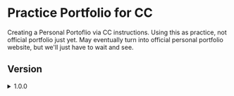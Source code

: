 # Practice Portfolio for CC
Creating a Personal Portoflio via CC instructions. Using this as practice, not official portfolio just yet. May eventually turn into official personal portfolio website, but we'll just have to wait and see.

## Version
<details>
    <summary>1.0.0</summary>

### Requirements   
- [ ] Build a website using HTML and CSS
- [ ] Add at least one interactive feature using JS
- [ ] Main page features past projects
- [ ] Create another page with contact information
</details>
